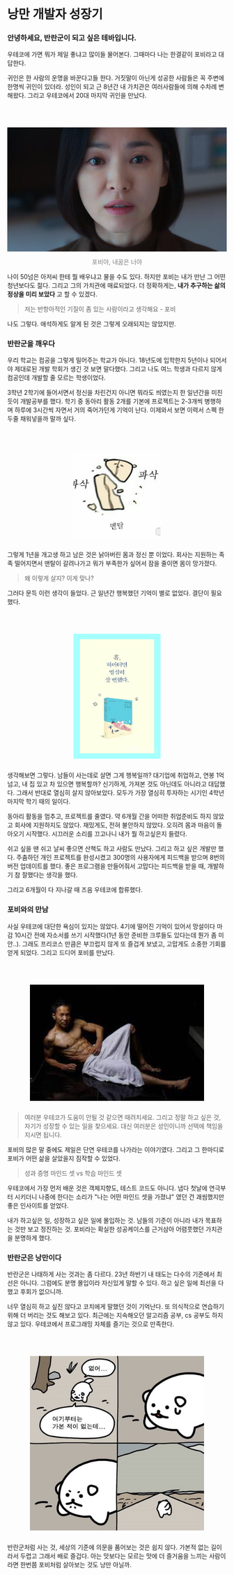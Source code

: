# 낭만 개발자 성장기 

### 안녕하세요, 반란군이 되고 싶은 테바입니다. 

우테코에 가면 뭐가 제일 좋냐고 많이들 물어본다. 그때마다 나는 한결같이 포비라고 대답한다.

귀인은 한 사람의 운명을 바꾼다고들 한다. 거짓말이 아닌게 성공한 사람들은 꼭 주변에 한명씩 귀인이 있더라. 성인이 되고 근 8년간 내 가치관은 여러사람들에 의해 수차례 변해왔다. 그리고 우테코에서 20대 마지막 귀인을 만났다.

<p align="center" style="color:gray">
  <img style="margin:50px 0 10px 0" src="./images/my_dream.jpg"/>
  포비야, 내꿈은 너야
</p> 

나이 50넘은 아저씨 한테 뭘 배우냐고 물을 수도 있다. 하지만 포비는 내가 만난 그 어떤 청년보다도 젊다. 그리고 그의 가치관에 매료되었다. 더 정확하게는, __내가 추구하는 삶의 정상을 미리 보았다__ 고 할 수 있겠다.

> 저는 반항아적인 기질이 좀 있는 사람이라고 생각해요 - 포비

나도 그렇다. 애석하게도 알게 된 것은 그렇게 오래되지는 않았지만. 

### 반란군을 깨우다 
우리 학교는 컴공을 그렇게 밀어주는 학교가 아니다. 18년도에 입학한지 5년이나 되어서야 제대로된 개발 학회가 생긴 것 보면 말다했다. 그리고 나도 여느 학생과 다르지 않게 컴공인데 개발할 줄 모르는 학생이었다. 

3학년 2학기에 들어서면서 정신을 차린건지 아니면 뭐라도 씌였는지 한 일년간을 미친듯이 개발공부를 했다. 학기 중 동아리 활동 2개를 기본에 프로젝트는 2-3개씩 병행하며 하루에 3시간씩 자면서 거의 죽어가던게 기억이 난다. 이제와서 보면 이력서 스펙 한 두줄 채워넣을까 말까 싶다. 

<p align="center" style="color:gray">
  <img style="margin:50px 0 10px 0" src="./images/mental_basasac.jpg" width=200/>
</p> 


그렇게 1년을 개고생 하고 남은 것은 낡아버린 몸과 정신 뿐 이었다. 회사는 지원하는 족족 떨어지면서 맨탈이 갈려나가고 뭐가 부족한가 싶어서 잠을 줄이면 몸이 망가졌다. 

> 왜 이렇게 살지? 이게 맞나?

그러다 문득 이런 생각이 들었다. 근 일년간 행복했던 기억이 별로 없었다. 결단이 필요했다. 

<p align="center" style="color:gray">
  <img style="margin:50px 0 10px 0" src="./images/no_effort.jpg" width=200/>
</p> 

생각해보면 그렇다. 남들이 사는데로 살면 그게 행복일까? 대기업에 취업하고, 연봉 1억 넘고, 내 집 있고 차 있으면 행복할까? 신기하게, 가져본 것도 아닌데도 아니라고 대답했다. 그래서 반대로 열심히 살지 않아보았다. 모두가 가장 열심히 투자하는 시기인 4학년 마지막 학기 때의 일이다.

동아리 활동을 멈추고, 프로젝트를 줄였다. 약 6개월 간을 어떠한 취업준비도 하지 않았고 회사에 지원하지도 않았다. 재밌게도, 전혀 불안하지 않았다. 오히려 몸과 마음이 돌아오기 시작했다. 시끄러운 소리를 끄고나니 내가 뭘 하고싶은지 들렸다.

쉬고 싶을 땐 쉬고 날씨 좋으면 산책도 하고 사람도 만났다. 그리고 하고 싶은 개발만 했다. 주춤하던 개인 프로젝트를 완성시켰고 300명의 사용자에게 피드백을 받으며 8번의 버전 업데이트를 했다. 좋은 프로그램을 만들어줘서 고맙다는 피드백을 받을 때, 개발하기 참 잘했다는 생각을 했다. 

그리고 6개월이 다 지나갈 때 즈음 우테코에 합류했다.

### 포비와의 만남 
사실 우테코에 대단한 욕심이 있지는 않았다. 4기에 떨어진 기억이 있어서 망설이다 마감 10시간 전에 자소서를 쓰기 시작했다(1년 동안 준비한 크루들도 있다는데 뭔가 좀 미안..). 그래도 프리코스 만큼은 부끄럽지 않게 또 즐겁게 보냈고, 고맙게도 소중한 기회를 얻게 되었다. 그리고 드디어 포비를 만났다.


<p align="center" style="color:gray">
  <img style="margin:50px 0 10px 0" src="./images/pobi_bodyprofile.jpg" width=400/>
</p> 

> 여러분 우테코가 도움이 안될 것 같으면 때려치세요. 그리고 정말 하고 싶은 것, 자기가 성장할 수 있는 일을 찾으세요. 대신 여러분은 성인이니까 선택에 책임을 지시면 됩니다.

포비의 많은 말 중에도 제일은 단연 우테코를 나가라는 이야기였다. 그리고 그 한마디로 포비가 어떤 삶을 살았을지 짐작할 수 있었다. 

> 성과 증명 마인드 셋 vs 학습 마인드 셋

우테코에서 가장 먼저 배운 것은 객체지향도, 테스트 코드도 아니다. 냅다 첫날에 연극부터 시키더니 나중에 한다는 소리가 "나는 어떤 마인드 셋을 가졌냐" 였던 건 괘씸했지만 좋은 인사이트를 얻었다.

내가 하고싶은 일, 성장하고 싶은 일에 몰입하는 것. 남들의 기준이 아니라 내가 목표하는 것만 보고 정진하는 것. 포비라는 확실한 성공케이스를 근거삼아 어렴풋했던 가치관을 분명하게 했다. 


### 반란군은 낭만이다
반란군은 나태하게 사는 것과는 좀 다르다. 23년 하반기 내 태도는 다수의 기준에서 최선은 아니다. 그럼에도 분명 몰입이라 자신있게 말할 수 있다. 하고 싶은 일에 최선을 다했고 후회가 없으니까.

너무 열심히 하고 싶진 않다고 코치에게 말했던 것이 기억난다. 또 의식적으로 연습하기 위해 더 버리는 것도 해보고 있다. 최근에는 지속해오던 알고리즘 공부, cs 공부도 하지 않고 있다. 우테코에서 프로그래밍 자체를 즐기는 것으로 만족한다. 

<p align="center" style="color:gray">
  <img style="margin:50px 0 10px 0" src="./images/just.jpg" width=400/>
</p> 

반란군처럼 사는 것, 세상의 기준에 의문을 품어보는 것은 쉽지 않다. 가본적 없는 길이라서 두렵고 그래서 배로 즐겁다. 아는 맛보다는 모르는 맛에 더 즐거움을 느끼는 사람이라면 한번쯤 포비처럼 살아보는 것도 낭만 아닐까.